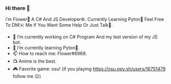 ### Hi there 👋

 i'm Flower🌹 A C# And JS Developer⚙️. Currently Learning Pyton📗 Feel Free To DM✉️ Me If You Want Some Help Or Just Talk🤗.

- 🔭 I’m currently working on C# Program And my lest version of my JS bot.
- 🌱 I’m currently learning Pyton📗.
- 📫 How to reach me: Flower#6969.
- 📺 Anime is the best.
- 🎮 Favorite game: osu! (if you playing https://osu.ppy.sh/users/16751479 follow me 😉)
